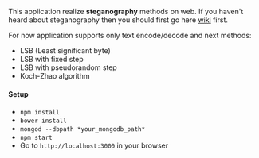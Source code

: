This application realize **steganography** methods on web. If you haven't heard about steganography then you should first go here [wiki](https://en.wikipedia.org/wiki/Steganography) first.

For now application supports only text encode/decode and next methods:
- LSB (Least significant byte)
- LSB with fixed step
- LSB with pseudorandom step
- Koch-Zhao algorithm

#### Setup
- `npm install`
- `bower install`
- `mongod --dbpath *your_mongodb_path*`
- `npm start`
- Go to `http://localhost:3000` in your browser


